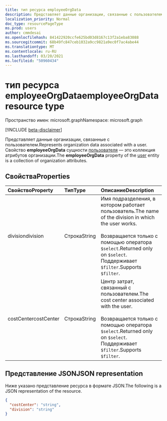 ```yaml
---
title: тип ресурса employeeOrgData
description: Представляет данные организации, связанные с пользователем.
localization_priority: Normal
doc_type: resourcePageType
ms.prod: users
author: cmmdesai
ms.openlocfilehash: 841422920ccfe625bd03d8167c13f2a1eba83088
ms.sourcegitcommit: 68b49fc847ceb1032a9cc9821a9ec0f7ac4abe44
ms.translationtype: MT
ms.contentlocale: ru-RU
ms.lasthandoff: 03/20/2021
ms.locfileid: "50960434"
---
```

# <a name="employeeorgdata-resource-type"></a><span data-ttu-id="c86f8-103">тип ресурса employeeOrgData</span><span class="sxs-lookup"><span data-stu-id="c86f8-103">employeeOrgData resource type</span></span>

<span data-ttu-id="c86f8-104">Пространство имен: microsoft.graph</span><span class="sxs-lookup"><span data-stu-id="c86f8-104">Namespace: microsoft.graph</span></span>

[!INCLUDE [beta-disclaimer](../../includes/beta-disclaimer.md)]

<span data-ttu-id="c86f8-105">Представляет данные организации, связанные с пользователем.</span><span class="sxs-lookup"><span data-stu-id="c86f8-105">Represents organization data associated with a user.</span></span> <span data-ttu-id="c86f8-106">Свойство **employeeOrgData** сущности [пользователя](user.md) — это коллекция атрибутов организации.</span><span class="sxs-lookup"><span data-stu-id="c86f8-106">The **employeeOrgData** property of the [user](user.md) entity is a collection of organization attributes.</span></span>

## <a name="properties"></a><span data-ttu-id="c86f8-107">Свойства</span><span class="sxs-lookup"><span data-stu-id="c86f8-107">Properties</span></span>
| <span data-ttu-id="c86f8-108">Свойство</span><span class="sxs-lookup"><span data-stu-id="c86f8-108">Property</span></span>       | <span data-ttu-id="c86f8-109">Тип</span><span class="sxs-lookup"><span data-stu-id="c86f8-109">Type</span></span>    |<span data-ttu-id="c86f8-110">Описание</span><span class="sxs-lookup"><span data-stu-id="c86f8-110">Description</span></span>|
|:---------------|:--------|:----------|
| <span data-ttu-id="c86f8-111">division</span><span class="sxs-lookup"><span data-stu-id="c86f8-111">division</span></span> | <span data-ttu-id="c86f8-112">Строка</span><span class="sxs-lookup"><span data-stu-id="c86f8-112">String</span></span> | <span data-ttu-id="c86f8-113">Имя подразделения, в котором работает пользователь.</span><span class="sxs-lookup"><span data-stu-id="c86f8-113">The name of the division in which the user works.</span></span> <br><br><span data-ttu-id="c86f8-114">Возвращается только с помощью оператора `$select`.</span><span class="sxs-lookup"><span data-stu-id="c86f8-114">Returned only on `$select`.</span></span> <span data-ttu-id="c86f8-115">Поддерживает `$filter`.</span><span class="sxs-lookup"><span data-stu-id="c86f8-115">Supports `$filter`.</span></span> |
| <span data-ttu-id="c86f8-116">costCenter</span><span class="sxs-lookup"><span data-stu-id="c86f8-116">costCenter</span></span> | <span data-ttu-id="c86f8-117">Строка</span><span class="sxs-lookup"><span data-stu-id="c86f8-117">String</span></span> | <span data-ttu-id="c86f8-118">Центр затрат, связанный с пользователем.</span><span class="sxs-lookup"><span data-stu-id="c86f8-118">The cost center associated with the user.</span></span> <br><br><span data-ttu-id="c86f8-119">Возвращается только с помощью оператора `$select`.</span><span class="sxs-lookup"><span data-stu-id="c86f8-119">Returned only on `$select`.</span></span> <span data-ttu-id="c86f8-120">Поддерживает `$filter`.</span><span class="sxs-lookup"><span data-stu-id="c86f8-120">Supports `$filter`.</span></span> |

## <a name="json-representation"></a><span data-ttu-id="c86f8-121">Представление JSON</span><span class="sxs-lookup"><span data-stu-id="c86f8-121">JSON representation</span></span>

<span data-ttu-id="c86f8-122">Ниже указано представление ресурса в формате JSON.</span><span class="sxs-lookup"><span data-stu-id="c86f8-122">The following is a JSON representation of the resource.</span></span>

<!-- {
  "blockType": "resource",
  "optionalProperties": [],
  "@odata.type": "microsoft.graph.employeeOrgData"
}-->

```json
{
  "costCenter": "string",
  "division": "string"
}
```

<!-- uuid: 8fcb5dbc-d5aa-4681-8e31-b001d5168d79
2020-10-24 14:57:30 UTC -->
<!--
{
  "type": "#page.annotation",
  "description": "employeeOrgData resource",
  "keywords": "",
  "section": "documentation",
  "tocPath": "",
  "suppressions": []
}
-->
